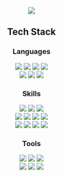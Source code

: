 <div align="center">
  
  <!--Header-->
 <img src="https://capsule-render.vercel.app/api?type=soft&color=gradient&height=120&section=header&text=안녕하세요%20프론트엔드%20개발자%20이경근%20입니다.%20🤗&fontSize=40&textAlign=center&textAlignY=10&desc=어제와%20다른%20나를%20꿈꾸고%20변화하는%20세상에서%20끊임없이%20도전합니다.%20&descSize=20&descAlign=center&descAlignY=80" />

  
</div>
<div>
  <!--Body-->
  
  <h2 align="center">Tech Stack</h2>

<div align="center">

  ### Languages
  <img src="https://img.shields.io/badge/JavaScript-F7DF1E?style=flat-square&logo=JavaScript&logoColor=white"/>
  <img src="https://img.shields.io/badge/TypeScript-3178C6?style=flat-square&logo=TypeScript&logoColor=white"/> 
  <!--<img src="https://img.shields.io/badge/Dart-0175C2?style=flat-square&logo=Dart&logoColor=white"/>-->
  <img src="https://img.shields.io/badge/HTML5-E34F26?style=flat-square&logo=HTML5&logoColor=white"/>
  <img src="https://img.shields.io/badge/CSS3-1572B6?style=flat-square&logo=CSS3&logoColor=white"/>
  <br/>
  <img src="https://img.shields.io/badge/Kotlin-7F52FF?style=flat-square&logo=Kotlin&logoColor=white"/>
  <img src="https://img.shields.io/badge/Python-3776AB?style=flat-square&logo=Python&logoColor=white"/>
  <!--<img src="https://img.shields.io/badge/C-00599C?style=flat-square&logo=C&logoColor=white"/>-->
  <img src="https://img.shields.io/badge/Swift-FA7343?style=flat-square&logo=Swift&logoColor=white"/>
  <br/>

  ### Skills
  <img src="https://img.shields.io/badge/React-61DAFB?style=flat-square&logo=React&logoColor=white"/>
  <img src="https://img.shields.io/badge/React%20Native-61DAFB?style=flat-square&logo=React&logoColor=white"/>
 <!-- <img src="https://img.shields.io/badge/Flutter-02569B?style=flat-square&logo=Flutter&logoColor=white"/>-->
  <img src="https://img.shields.io/badge/SCSS-CC6699?style=flat-square&logo=Sass&logoColor=white"/>
  <br/>
  <img src="https://img.shields.io/badge/TailwindCSS-06B6D4?style=flat-square&logo=tailwindcss&logoColor=white"/>  
  <img src="https://img.shields.io/badge/Next.js-000000?style=flat-square&logo=Next.js&logoColor=white"/>  
  <img src="https://img.shields.io/badge/Three.js-000000?style=flat-square&logo=three.js&logoColor=white"/> 
  <img src="https://img.shields.io/badge/Node.js-339933?style=flat-square&logo=Node.js&logoColor=white"/>
  <br/>
  <img src="https://img.shields.io/badge/Express-000000?style=flat-square&logo=Express&logoColor=white"/>
  <img src="https://img.shields.io/badge/Firebase-FFCA28?style=flat-square&logo=Firebase&logoColor=white"/>
  <img src="https://img.shields.io/badge/MySQL-4479A1?style=flat-square&logo=MySQL&logoColor=white"/>
  <img src="https://img.shields.io/badge/MariaDB-003545?style=flat-square&logo=MariaDB&logoColor=white"/>
  <br/>

  ### Tools
  <img src="https://img.shields.io/badge/VSCode-007ACC?style=flat-square&logo=Visual%20Studio%20Code&logoColor=white"/>
  <img src="https://img.shields.io/badge/VisualStudio-5C2D91?style=flat-square&logo=Visual%20Studio&logoColor=white"/>
  <img src="https://img.shields.io/badge/Android%20Studio-3DDC84?style=flat-square&logo=Android%20Studio&logoColor=white"/>
  <br/>
  <img src="https://img.shields.io/badge/Xcode-147EFB?style=flat-square&logo=Xcode&logoColor=white"/>
  <img src="https://img.shields.io/badge/Python%20IDLE-3776AB?style=flat-square&logo=Python&logoColor=white"/>
  <img src="https://img.shields.io/badge/Git-F05032?style=flat-square&logo=Git&logoColor=white"/>
  <br/>
</div>



<!--
**kennywestt/kennywestt** is a ✨ _special_ ✨ repository because its `README.md` (this file) appears on your GitHub profile.

Here are some ideas to get you started:

- 🔭 I’m currently working on ...
- 🌱 I’m currently learning ...
- 👯 I’m looking to collaborate on ...
- 🤔 I’m looking for help with ...
- 💬 Ask me about ...
- 📫 How to reach me: ...
- 😄 Pronouns: ...
- ⚡ Fun fact: ...
-->


